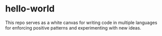 # hello-world

This repo serves as a white canvas for writing code in multiple languages for enforcing positive patterns and experimenting with new ideas.

